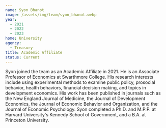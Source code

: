 ```yaml
---
name: Syon Bhanot
image: /assets/img/team/syon_bhanot.webp
year:
  - 2021
  - 2022
  - 2023
home: University
agency:
  - Treasury
title: Academic Affiliate
status: Current
---
```


Syon joined the team as an Academic Affiliate in 2021. He is an Associate Professor of Economics at Swarthmore College. His research interests include using experimental methods to examine public policy, prosocial behavior, health behaviors, financial decision making, and topics in development economics. His work has been published in journals such as the New England Journal of Medicine, the Journal of Development Economics, the Journal of Economic Behavior and Organization, and the Journal of Economic Psychology. Syon completed a Ph.D. and M.P.P. at Harvard University's Kennedy School of Government, and a B.A. at Princeton University.
